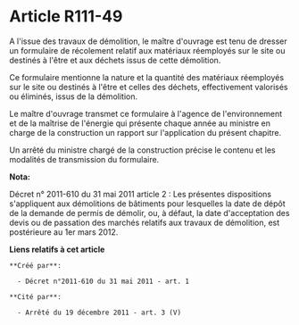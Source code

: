 # Article R111-49

A l'issue des travaux de démolition, le maître d'ouvrage est tenu de dresser un formulaire de récolement relatif aux
matériaux réemployés sur le site ou destinés à l'être et aux déchets issus de cette démolition. 

Ce formulaire mentionne la nature et la quantité des matériaux réemployés sur le site ou destinés à l'être et celles des
déchets, effectivement valorisés ou éliminés, issus de la démolition. 

Le maître d'ouvrage transmet ce formulaire à l'agence de l'environnement et de la maîtrise de l'énergie qui présente chaque
année au ministre en charge de la construction un rapport sur l'application du présent chapitre. 

Un arrêté du ministre chargé de la construction précise le contenu et les modalités de transmission du formulaire.

**Nota:**

Décret n° 2011-610 du 31 mai 2011 article 2 : Les présentes dispositions s'appliquent aux démolitions de bâtiments pour
lesquelles la date de dépôt de la demande de permis de démolir, ou, à défaut, la date d'acceptation des devis ou de passation
des marchés relatifs aux travaux de démolition, est postérieure au 1er mars 2012.

**Liens relatifs à cet article**

	**Créé par**:

	  - Décret n°2011-610 du 31 mai 2011 - art. 1

	**Cité par**:

	  - Arrêté du 19 décembre 2011 - art. 3 (V)
